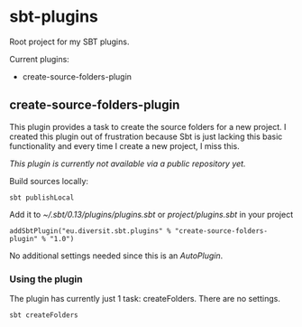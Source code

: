 # sbt-plugins

Root project for my SBT plugins.

Current plugins:
* create-source-folders-plugin

## create-source-folders-plugin

This plugin provides a task to create the source folders for a new project.
I created this plugin out of frustration because Sbt is just lacking this basic functionality
and every time I create a new project, I miss this.

_This plugin is currently not available via a public repository yet._

Build sources locally:

```sbt publishLocal```

Add it to _~/.sbt/0.13/plugins/plugins.sbt_ or _project/plugins.sbt_ in your project

```addSbtPlugin("eu.diversit.sbt.plugins" % "create-source-folders-plugin" % "1.0")```

No additional settings needed since this is an _AutoPlugin_.

### Using the plugin

The plugin has currently just 1 task: createFolders.
There are no settings.

```sbt createFolders```




